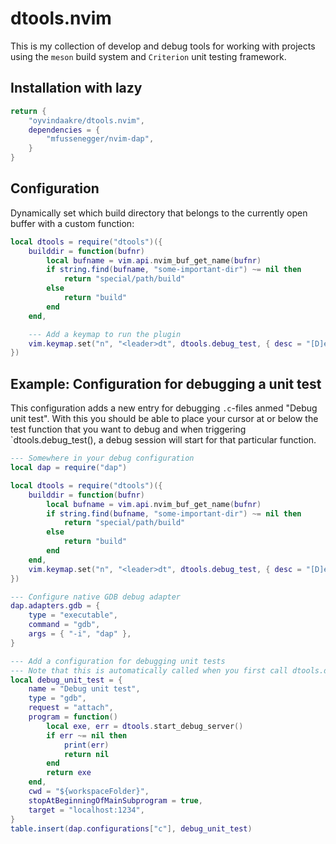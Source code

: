 # dtools.nvim

This is my collection of develop and debug tools for working with projects using the `meson` build system and `Criterion` unit testing framework.

## Installation with lazy
```lua
return {
    "oyvindaakre/dtools.nvim",
    dependencies = {
        "mfussenegger/nvim-dap",
    }
}
```

## Configuration
Dynamically set which build directory that belongs to the currently open buffer with a custom function:
```lua
local dtools = require("dtools")({
    builddir = function(bufnr)
        local bufname = vim.api.nvim_buf_get_name(bufnr)
        if string.find(bufname, "some-important-dir") ~= nil then
            return "special/path/build"
        else
            return "build"
        end
    end,

    --- Add a keymap to run the plugin
    vim.keymap.set("n", "<leader>dt", dtools.debug_test, { desc = "[D]ebug: [T]est" })
})
```

## Example: Configuration for debugging a unit test
This configuration adds a new entry for debugging `.c`-files anmed "Debug unit test".
With this you should be able to place your cursor at or below the test function that you want to debug and 
when triggering `dtools.debug_test(), a debug session will start for that particular function.
```lua
--- Somewhere in your debug configuration
local dap = require("dap")

local dtools = require("dtools")({
    builddir = function(bufnr)
        local bufname = vim.api.nvim_buf_get_name(bufnr)
        if string.find(bufname, "some-important-dir") ~= nil then
            return "special/path/build"
        else
            return "build"
        end
    end,
    vim.keymap.set("n", "<leader>dt", dtools.debug_test, { desc = "[D]ebug: [T]est" })
})

--- Configure native GDB debug adapter
dap.adapters.gdb = {
    type = "executable",
    command = "gdb",
    args = { "-i", "dap" },
}

--- Add a configuration for debugging unit tests
--- Note that this is automatically called when you first call dtools.debug_test()
local debug_unit_test = {
    name = "Debug unit test",
    type = "gdb",
    request = "attach",
    program = function()
        local exe, err = dtools.start_debug_server()
        if err ~= nil then
            print(err)
            return nil
        end
        return exe 
    end,
    cwd = "${workspaceFolder}",
    stopAtBeginningOfMainSubprogram = true,
    target = "localhost:1234",
}
table.insert(dap.configurations["c"], debug_unit_test)
```
